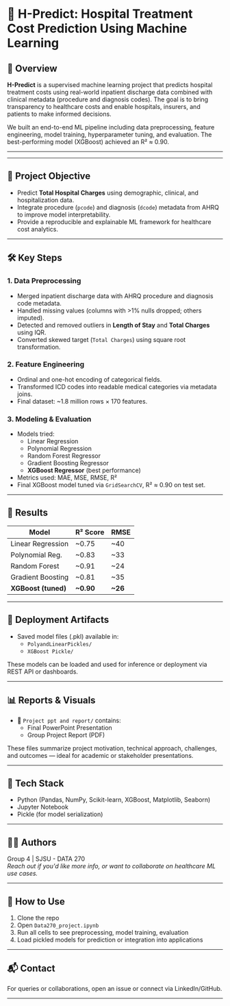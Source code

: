 # 🏥 H-Predict: Hospital Treatment Cost Prediction Using Machine Learning

## 📌 Overview

**H-Predict** is a supervised machine learning project that predicts hospital treatment costs using real-world inpatient discharge data combined with clinical metadata (procedure and diagnosis codes). The goal is to bring transparency to healthcare costs and enable hospitals, insurers, and patients to make informed decisions.

We built an end-to-end ML pipeline including data preprocessing, feature engineering, model training, hyperparameter tuning, and evaluation. The best-performing model (XGBoost) achieved an R² ≈ 0.90.

---


---

## 🚀 Project Objective

- Predict **Total Hospital Charges** using demographic, clinical, and hospitalization data.
- Integrate procedure (`pcode`) and diagnosis (`dcode`) metadata from AHRQ to improve model interpretability.
- Provide a reproducible and explainable ML framework for healthcare cost analytics.

---

## 🛠️ Key Steps

### 1. **Data Preprocessing**
- Merged inpatient discharge data with AHRQ procedure and diagnosis code metadata.
- Handled missing values (columns with >1% nulls dropped; others imputed).
- Detected and removed outliers in **Length of Stay** and **Total Charges** using IQR.
- Converted skewed target (`Total Charges`) using square root transformation.

### 2. **Feature Engineering**
- Ordinal and one-hot encoding of categorical fields.
- Transformed ICD codes into readable medical categories via metadata joins.
- Final dataset: ~1.8 million rows × 170 features.

### 3. **Modeling & Evaluation**
- Models tried:
  - Linear Regression
  - Polynomial Regression
  - Random Forest Regressor
  - Gradient Boosting Regressor
  - **XGBoost Regressor** (best performance)
- Metrics used: MAE, MSE, RMSE, R²
- Final XGBoost model tuned via `GridSearchCV`, R² ≈ 0.90 on test set.

---

## 🧪 Results

| Model               | R² Score | RMSE   |
|--------------------|----------|--------|
| Linear Regression  | ~0.75    | ~40    |
| Polynomial Reg.    | ~0.83    | ~33    |
| Random Forest      | ~0.91    | ~24    |
| Gradient Boosting  | ~0.81    | ~35    |
| **XGBoost (tuned)**| **~0.90**| **~26**|

---

## 💾 Deployment Artifacts

- Saved model files (.pkl) available in:
  - `PolyandLinearPickles/`
  - `XGBoost Pickle/`

These models can be loaded and used for inference or deployment via REST API or dashboards.

---

## 📊 Reports & Visuals

- 📁 `Project ppt and report/` contains:
  - Final PowerPoint Presentation
  - Group Project Report (PDF)

These files summarize project motivation, technical approach, challenges, and outcomes — ideal for academic or stakeholder presentations.

---

## 🧠 Tech Stack

- Python (Pandas, NumPy, Scikit-learn, XGBoost, Matplotlib, Seaborn)
- Jupyter Notebook
- Pickle (for model serialization)

---

## 👨‍💻 Authors

Group 4 | SJSU - DATA 270  
*Reach out if you'd like more info, or want to collaborate on healthcare ML use cases.*

---

## 📌 How to Use

1. Clone the repo  
2. Open `Data270_project.ipynb`  
3. Run all cells to see preprocessing, model training, evaluation  
4. Load pickled models for prediction or integration into applications  

---

## 📬 Contact

For queries or collaborations, open an issue or connect via LinkedIn/GitHub.

---

